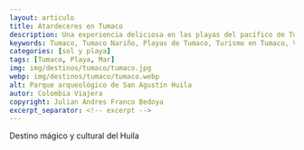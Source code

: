 ```yaml
---
layout: articulo
title: Atardeceres en Tumaco
description: Una experiencia deliciosa en las playas del pacífico de Tumaco
keywords: Tumaco, Tumaco Nariño, Playas de Tumaco, Turismo en Tumaco, Viajar a Tumaco
categories: [sol y playa]
tags: [Tumaco, Playa, Mar]
img: img/destinos/tumaco/tumaco.jpg
webp: img/destinos/tumaco/tumaco.webp
alt: Parque arqueológico de San Agustín Huila
autor: Colombia Viajera
copyright: Julian Andres Franco Bedoya
excerpt_separator: <!-- excerpt -->
---
```

Destino mágico y cultural del Huila

<!-- excerpt -->
